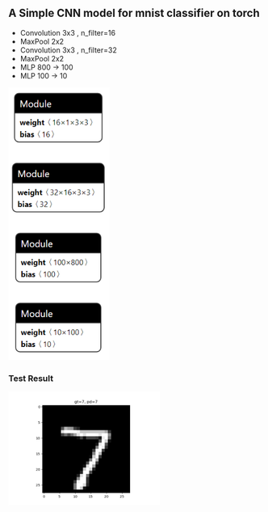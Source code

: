 ## A Simple CNN model for mnist classifier on torch

- Convolution 3x3 , n_filter=16
- MaxPool 2x2
- Convolution 3x3 , n_filter=32
- MaxPool 2x2
- MLP 800 -> 100
- MLP 100 -> 10
<p> <img src="https://raw.githubusercontent.com/pei0113/mnist-torch/master/img/model.png" width="200"></p>

### Test Result
<p> <img src="https://raw.githubusercontent.com/pei0113/mnist-torch/master/img/output.png" width="300"></p>

